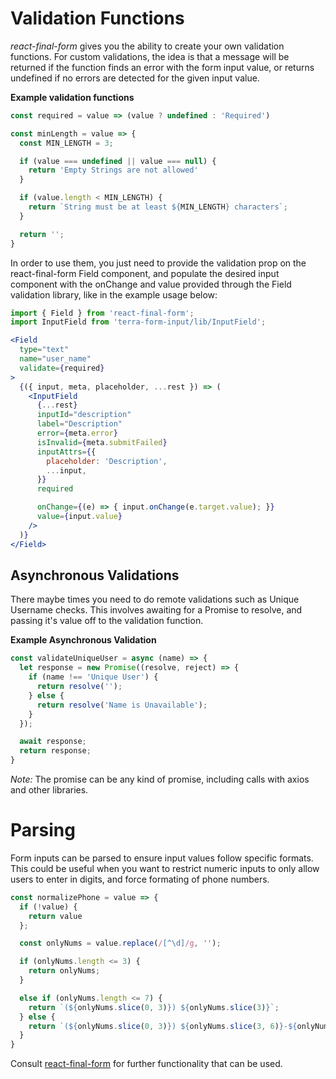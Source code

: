 # Validation Functions

*react-final-form* gives you the ability to create your own validation functions. For custom validations, the idea is that a message will be returned if the function finds an error with the form input value, or returns undefined if no errors are detected for the given input value.

**Example validation functions**

```js
const required = value => (value ? undefined : 'Required')

const minLength = value => {
  const MIN_LENGTH = 3;

  if (value === undefined || value === null) {
    return 'Empty Strings are not allowed'
  }

  if (value.length < MIN_LENGTH) {
    return `String must be at least ${MIN_LENGTH} characters`;
  }

  return '';
}
```

In order to use them, you just need to provide the validation prop on the react-final-form Field component, and populate the desired input component with the onChange and value provided through the Field validation library, like in the example usage below:

```jsx
import { Field } from 'react-final-form';
import InputField from 'terra-form-input/lib/InputField';

<Field
  type="text"
  name="user_name"
  validate={required}
>
  {({ input, meta, placeholder, ...rest }) => (
    <InputField
      {...rest}
      inputId="description"
      label="Description"
      error={meta.error}
      isInvalid={meta.submitFailed}
      inputAttrs={{
        placeholder: 'Description',
        ...input,
      }}
      required

      onChange={(e) => { input.onChange(e.target.value); }}
      value={input.value}
    />
  )}
</Field>
```

## Asynchronous Validations

There maybe times you need to do remote validations such as Unique Username checks. This involves awaiting for a Promise to resolve, and passing it's value off to the validation function.

**Example Asynchronous Validation**

```jsx
const validateUniqueUser = async (name) => {
  let response = new Promise((resolve, reject) => {
    if (name !== 'Unique User') {
      return resolve('');
    } else {
      return resolve('Name is Unavailable');
    }
  });

  await response;
  return response;
}

```

*Note:* The promise can be any kind of promise, including calls with axios and other libraries.

# Parsing

Form inputs can be parsed to ensure input values follow specific formats. This could be useful when you want to restrict numeric inputs to only allow users to enter in digits, and force formating of phone numbers.

```jsx
const normalizePhone = value => {
  if (!value) {
    return value
  };

  const onlyNums = value.replace(/[^\d]/g, '');

  if (onlyNums.length <= 3) {
    return onlyNums;
  }

  else if (onlyNums.length <= 7) {
    return `(${onlyNums.slice(0, 3)}) ${onlyNums.slice(3)}`;
  } else {
    return `(${onlyNums.slice(0, 3)}) ${onlyNums.slice(3, 6)}-${onlyNums.slice(6, 10)}`;
  }
}

```

Consult [react-final-form](https://github.com/final-form/react-final-form) for further functionality that can be used.
